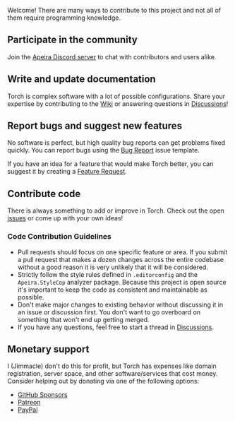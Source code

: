 Welcome! There are many ways to contribute to this project and not all of them require programming knowledge.

## Participate in the community
Join the [Apeira Discord server](https://discord.gg/MfsXNkrJh9) to chat with contributors and users alike.

## Write and update documentation
Torch is complex software with a lot of possible configurations. Share your expertise by contributing to the [Wiki](https://github.com/apeira/Torch/wiki)
or answering questions in [Discussions](https://github.com/apeira/Torch/discussions)!

## Report bugs and suggest new features
No software is perfect, but high quality bug reports can get problems fixed quickly. You can report bugs using
the [Bug Report](https://github.com/apeira/Torch/issues/new?assignees=&labels=bug&template=bug_report.md) issue template.

If you have an idea for a feature that would make Torch better, you can suggest it by creating a [Feature Request](https://github.com/apeira/Torch/issues/new?assignees=&labels=suggestion&template=feature_request.md).

## Contribute code
There is always something to add or improve in Torch. Check out the open [issues](https://github.com/apeira/Torch/discussions) or come up with
your own ideas!

### Code Contribution Guidelines
* Pull requests should focus on one specific feature or area. If you submit a pull request that makes a dozen 
  changes across the entire codebase without a good reason it is very unlikely that it will be considered.
* Strictly follow the style rules defined in `.editorconfig` and the `Apeira.StyleCop` analyzer package. Because
  this project is open source it's important to keep the code as consistent and maintainable as possible.
* Don't make major changes to existing behavior without discussing it in an issue or discussion first. You don't
  want to go overboard on something that won't end up getting merged.
* If you have any questions, feel free to start a thread in [Discussions](https://github.com/apeira/Torch/discussions).

## Monetary support
I (Jimmacle) don't do this for profit, but Torch has expenses like domain registration, server space, and other software/services that cost money. Consider 
helping out by donating via one of the following options:
* [GitHub Sponsors](https://github.com/sponsors/Jimmacle)
* [Patreon](https://patreon.com/torchapi)
* [PayPal](https://paypal.me/jimmacle)
